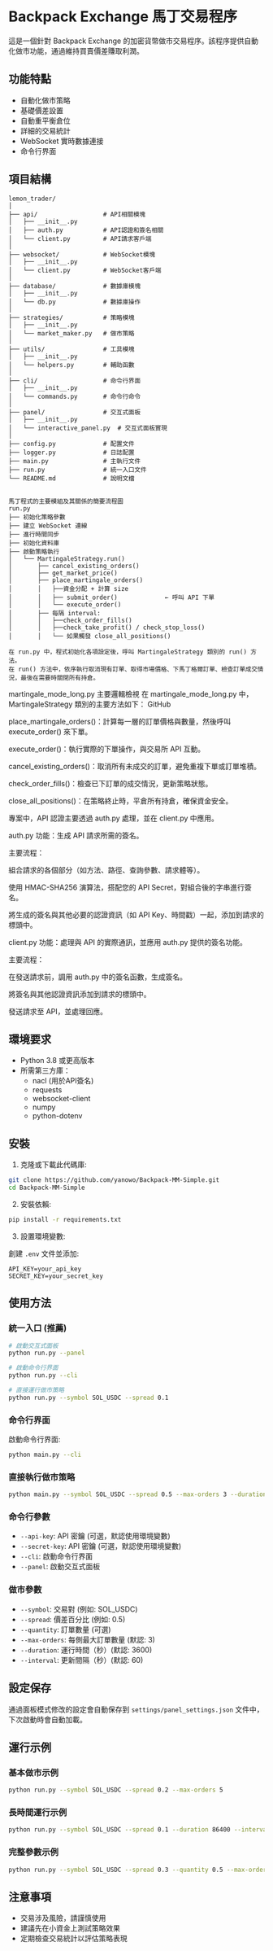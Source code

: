 # Backpack Exchange 馬丁交易程序

這是一個針對 Backpack Exchange 的加密貨幣做市交易程序。該程序提供自動化做市功能，通過維持買賣價差賺取利潤。



## 功能特點

- 自動化做市策略
- 基礎價差設置
- 自動重平衡倉位
- 詳細的交易統計
- WebSocket 實時數據連接
- 命令行界面

## 項目結構

```
lemon_trader/
│
├── api/                  # API相關模塊
│   ├── __init__.py
│   ├── auth.py           # API認證和簽名相關
│   └── client.py         # API請求客戶端
│
├── websocket/            # WebSocket模塊
│   ├── __init__.py
│   └── client.py         # WebSocket客戶端
│
├── database/             # 數據庫模塊
│   ├── __init__.py
│   └── db.py             # 數據庫操作
│
├── strategies/           # 策略模塊
│   ├── __init__.py
│   └── market_maker.py   # 做市策略
│
├── utils/                # 工具模塊
│   ├── __init__.py
│   └── helpers.py        # 輔助函數
│
├── cli/                  # 命令行界面
│   ├── __init__.py
│   └── commands.py       # 命令行命令
│
├── panel/                # 交互式面板
│   ├── __init__.py
│   └── interactive_panel.py  # 交互式面板實現
│
├── config.py             # 配置文件
├── logger.py             # 日誌配置
├── main.py               # 主執行文件
├── run.py                # 統一入口文件
└── README.md             # 說明文檔


馬丁程式的主要模組及其關係的簡要流程圖
run.py
├── 初始化策略參數
├── 建立 WebSocket 連線
├── 進行時間同步
├── 初始化資料庫
├── 啟動策略執行
│   └── MartingaleStrategy.run()
│       ├── cancel_existing_orders()
│       ├── get_market_price()
│       ├── place_martingale_orders()
│       │   ├──資金分配 + 計算 size
│       │   ├── submit_order()             ← 呼叫 API 下單
│       │   └── execute_order()
│       ├── 每隔 interval:
│       │   ├──check_order_fills()
│       │   ├──check_take_profit() / check_stop_loss()
│       │   └── 如果觸發 close_all_positions()

在 run.py 中，程式初始化各項設定後，呼叫 MartingaleStrategy 類別的 run() 方法。
​在 run() 方法中，依序執行取消現有訂單、取得市場價格、下馬丁格爾訂單、檢查訂單成交情況，最後在需要時關閉所有持倉。
```


martingale_mode_long.py 主要邏輯檢視
在 martingale_mode_long.py 中，MartingaleStrategy 類別的主要方法如下：​
GitHub

place_martingale_orders()：​計算每一層的訂單價格與數量，然後呼叫 execute_order() 來下單。​

execute_order()：​執行實際的下單操作，與交易所 API 互動。​

cancel_existing_orders()：​取消所有未成交的訂單，避免重複下單或訂單堆積。​

check_order_fills()：​檢查已下訂單的成交情況，更新策略狀態。​

close_all_positions()：​在策略終止時，平倉所有持倉，確保資金安全。



專案中，API 認證主要透過 auth.py 處理，並在 client.py 中應用。​

auth.py
功能：​生成 API 請求所需的簽名。​

主要流程：

組合請求的各個部分（如方法、路徑、查詢參數、請求體等）。​

使用 HMAC-SHA256 演算法，搭配您的 API Secret，對組合後的字串進行簽名。​

將生成的簽名與其他必要的認證資訊（如 API Key、時間戳）一起，添加到請求的標頭中。​

client.py
功能：​處理與 API 的實際通訊，並應用 auth.py 提供的簽名功能。​

主要流程：

在發送請求前，調用 auth.py 中的簽名函數，生成簽名。​

將簽名與其他認證資訊添加到請求的標頭中。​

發送請求至 API，並處理回應。



## 環境要求

- Python 3.8 或更高版本
- 所需第三方庫：
  - nacl (用於API簽名)
  - requests
  - websocket-client
  - numpy
  - python-dotenv

## 安裝

1. 克隆或下載此代碼庫:

```bash
git clone https://github.com/yanowo/Backpack-MM-Simple.git
cd Backpack-MM-Simple
```

2. 安裝依賴:

```bash
pip install -r requirements.txt
```

3. 設置環境變數:

創建 `.env` 文件並添加:

```
API_KEY=your_api_key
SECRET_KEY=your_secret_key
```

## 使用方法

### 統一入口 (推薦)

```bash
# 啟動交互式面板
python run.py --panel

# 啟動命令行界面
python run.py --cli  

# 直接運行做市策略
python run.py --symbol SOL_USDC --spread 0.1
```

### 命令行界面

啟動命令行界面:

```bash
python main.py --cli
```

### 直接執行做市策略

```bash
python main.py --symbol SOL_USDC --spread 0.5 --max-orders 3 --duration 3600 --interval 60
```

### 命令行參數

- `--api-key`: API 密鑰 (可選，默認使用環境變數)
- `--secret-key`: API 密鑰 (可選，默認使用環境變數)
- `--cli`: 啟動命令行界面
- `--panel`: 啟動交互式面板

### 做市參數

- `--symbol`: 交易對 (例如: SOL_USDC)
- `--spread`: 價差百分比 (例如: 0.5)
- `--quantity`: 訂單數量 (可選)
- `--max-orders`: 每側最大訂單數量 (默認: 3)
- `--duration`: 運行時間（秒）(默認: 3600)
- `--interval`: 更新間隔（秒）(默認: 60)

## 設定保存

通過面板模式修改的設定會自動保存到 `settings/panel_settings.json` 文件中，下次啟動時會自動加載。

## 運行示例

### 基本做市示例

```bash
python run.py --symbol SOL_USDC --spread 0.2 --max-orders 5
```

### 長時間運行示例

```bash
python run.py --symbol SOL_USDC --spread 0.1 --duration 86400 --interval 120
```

### 完整參數示例

```bash
python run.py --symbol SOL_USDC --spread 0.3 --quantity 0.5 --max-orders 3 --duration 7200 --interval 60
``` 

## 注意事項

- 交易涉及風險，請謹慎使用
- 建議先在小資金上測試策略效果
- 定期檢查交易統計以評估策略表現
